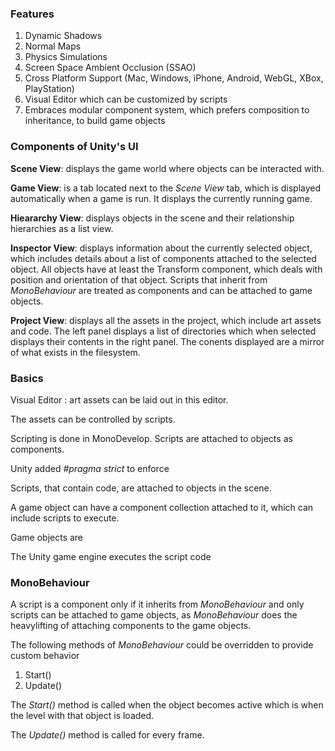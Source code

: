 ### Features

1. Dynamic Shadows
2. Normal Maps
3. Physics Simulations
4. Screen Space Ambient Occlusion (SSAO)
5. Cross Platform Support (Mac, Windows, iPhone, Android, WebGL, XBox, PlayStation)
6. Visual Editor which can be customized by scripts
7. Embraces modular component system, which prefers composition to inheritance, to build game objects


### Components of Unity's UI

**Scene View**: displays the game world where objects can be interacted with. 

**Game View**: is a tab located next to the *Scene View* tab, which is displayed automatically when a game is run. It displays the currently running game.

**Hieararchy View**: displays objects in the scene and their relationship hierarchies as a list view.

**Inspector View**: displays information about the currently selected object, which includes details about a list of components attached to the selected object. 
All objects have at least the Transform component, which deals with position and orientation of that object. 
Scripts that inherit from *MonoBehaviour* are treated as components and can be attached to game objects.

**Project View**: displays all the assets in the project, which include art assets and code. 
The left panel displays a list of directories which when selected displays their contents in the right panel.
The conents displayed are a mirror of what exists in the filesystem. 

### Basics


Visual Editor : art assets can be laid out in this editor. 

The assets can be controlled by scripts. 

Scripting is done in MonoDevelop. Scripts are attached to objects as components.

Unity added *#pragma strict* to enforce 

Scripts, that contain code, are attached to objects in the scene.

A game object can have a component collection attached to it, which can include scripts to execute. 

Game objects are 

The Unity game engine executes the script code 

### MonoBehaviour

A script is a component only if it inherits from *MonoBehaviour* and only scripts can be attached to game objects, as *MonoBehaviour* does the heavylifting of attaching components to 
the game objects.

The following methods of *MonoBehaviour* could be overridden to provide custom behavior

1. Start()
2. Update()

The *Start()* method is called when the object becomes active which is when the level with that object is loaded.

The *Update()* method is called for every frame.
